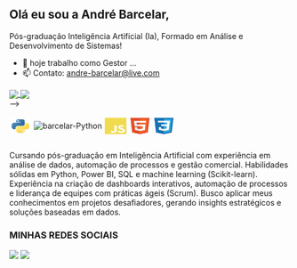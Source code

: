 ## Olá eu sou a André Barcelar, 
Pós-graduação Inteligência Artificial (Ia), Formado em Análise e Desenvolvimento de Sistemas!

- 🔭 hoje trabalho como Gestor ...
- 📫 Contato: andre-barcelar@live.com

<div>
    <a href="https://github.com/anuraghazra/github-readme-stats">
    <img height=150 align="center" src="https://github-readme-stats.vercel.app/api?username=BarcelarDev&show_icons=true&theme=transparent&rank_icon=github" />
  </a>
  <a href="https://github.com/anuraghazra/convoychat">
    <img height=150 align="center" src="https://github-readme-stats.vercel.app/api/top-langs?username=BarcelarDev&layout=compact&langs_count=8&card_width=320&theme=transparent" />
  </a>
</div>
-->

<div style="display: inline_block"><br>
  <img align="center" alt="barcelar-Python" height="30" width="40" src="https://raw.githubusercontent.com/devicons/devicon/master/icons/python/python-original.svg">
  <img align="center" alt="barcelar-Python" height="30" width="40" src="https://cdn.jsdelivr.net/gh/devicons/devicon@latest/icons/java/java-original.svg" />
  <img align="center" alt="barcelar-Js" height="30" width="40" src="https://raw.githubusercontent.com/devicons/devicon/master/icons/javascript/javascript-plain.svg">
  <img align="center" alt="barcelar-HTML" height="30" width="40" src="https://raw.githubusercontent.com/devicons/devicon/master/icons/html5/html5-original.svg">
  <img align="center" alt="barcelar-CSS" height="30" width="40" src="https://raw.githubusercontent.com/devicons/devicon/master/icons/css3/css3-original.svg">
 
         
</div>
  
  ## 

Cursando pós-graduação em Inteligência Artificial com experiência em análise de dados, automação de processos e gestão comercial. Habilidades sólidas em Python, Power BI, SQL e machine learning (Scikit-learn). Experiência na criação de dashboards interativos, automação de processos e liderança de equipes com práticas ágeis (Scrum). Busco aplicar meus conhecimentos em projetos desafiadores, gerando insights estratégicos e soluções baseadas em dados.

  ### MINHAS REDES SOCIAIS
<div> 
 
  <a href="Barcelar:andre-barcelar@live.com"><img src="https://img.shields.io/badge/-Live-%23333?style=for-the-badge&logo=gmail&logoColor=white" target="_blank"></a>
  <a href="https://www.linkedin.com/in/barcelar" target="_blank"><img src="https://img.shields.io/badge/-LinkedIn-%230077B5?style=for-the-badge&logo=linkedin&logoColor=white" target="_blank"></a> 
  
</div>
